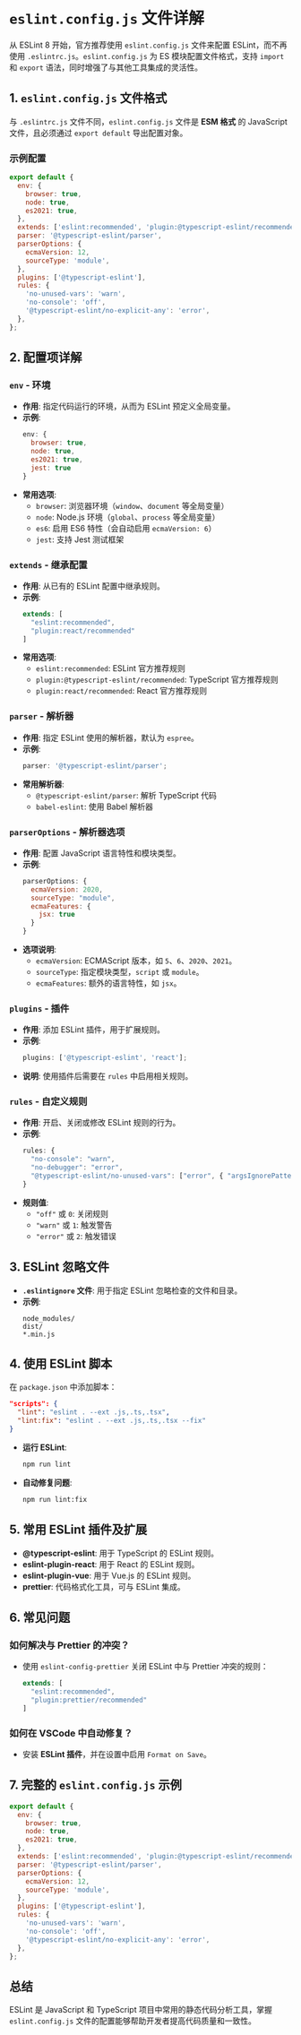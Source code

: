 # `eslint.config.js` 文件详解

从 ESLint 8 开始，官方推荐使用 `eslint.config.js` 文件来配置 ESLint，而不再使用 `.eslintrc.js`。`eslint.config.js` 为 ES 模块配置文件格式，支持 `import` 和 `export` 语法，同时增强了与其他工具集成的灵活性。

## 1. `eslint.config.js` 文件格式

与 `.eslintrc.js` 文件不同，`eslint.config.js` 文件是 **ESM 格式** 的 JavaScript 文件，且必须通过 `export default` 导出配置对象。

### 示例配置

```javascript
export default {
  env: {
    browser: true,
    node: true,
    es2021: true,
  },
  extends: ['eslint:recommended', 'plugin:@typescript-eslint/recommended'],
  parser: '@typescript-eslint/parser',
  parserOptions: {
    ecmaVersion: 12,
    sourceType: 'module',
  },
  plugins: ['@typescript-eslint'],
  rules: {
    'no-unused-vars': 'warn',
    'no-console': 'off',
    '@typescript-eslint/no-explicit-any': 'error',
  },
};
```

## 2. 配置项详解

### `env` - 环境

- **作用**: 指定代码运行的环境，从而为 ESLint 预定义全局变量。
- **示例**:
  ```javascript
  env: {
    browser: true,
    node: true,
    es2021: true,
    jest: true
  }
  ```
- **常用选项**:
  - `browser`: 浏览器环境（`window`、`document` 等全局变量）
  - `node`: Node.js 环境（`global`、`process` 等全局变量）
  - `es6`: 启用 ES6 特性（会自动启用 `ecmaVersion: 6`）
  - `jest`: 支持 Jest 测试框架

### `extends` - 继承配置

- **作用**: 从已有的 ESLint 配置中继承规则。
- **示例**:
  ```javascript
  extends: [
    "eslint:recommended",
    "plugin:react/recommended"
  ]
  ```
- **常用选项**:
  - `eslint:recommended`: ESLint 官方推荐规则
  - `plugin:@typescript-eslint/recommended`: TypeScript 官方推荐规则
  - `plugin:react/recommended`: React 官方推荐规则

### `parser` - 解析器

- **作用**: 指定 ESLint 使用的解析器，默认为 `espree`。
- **示例**:
  ```javascript
  parser: '@typescript-eslint/parser';
  ```
- **常用解析器**:
  - `@typescript-eslint/parser`: 解析 TypeScript 代码
  - `babel-eslint`: 使用 Babel 解析器

### `parserOptions` - 解析器选项

- **作用**: 配置 JavaScript 语言特性和模块类型。
- **示例**:
  ```javascript
  parserOptions: {
    ecmaVersion: 2020,
    sourceType: "module",
    ecmaFeatures: {
      jsx: true
    }
  }
  ```
- **选项说明**:
  - `ecmaVersion`: ECMAScript 版本，如 `5`、`6`、`2020`、`2021`。
  - `sourceType`: 指定模块类型，`script` 或 `module`。
  - `ecmaFeatures`: 额外的语言特性，如 `jsx`。

### `plugins` - 插件

- **作用**: 添加 ESLint 插件，用于扩展规则。
- **示例**:
  ```javascript
  plugins: ['@typescript-eslint', 'react'];
  ```
- **说明**: 使用插件后需要在 `rules` 中启用相关规则。

### `rules` - 自定义规则

- **作用**: 开启、关闭或修改 ESLint 规则的行为。
- **示例**:
  ```javascript
  rules: {
    "no-console": "warn",
    "no-debugger": "error",
    "@typescript-eslint/no-unused-vars": ["error", { "argsIgnorePattern": "^_" }]
  }
  ```
- **规则值**:
  - `"off"` 或 `0`: 关闭规则
  - `"warn"` 或 `1`: 触发警告
  - `"error"` 或 `2`: 触发错误

## 3. ESLint 忽略文件

- **`.eslintignore` 文件**: 用于指定 ESLint 忽略检查的文件和目录。
- **示例**:
  ```
  node_modules/
  dist/
  *.min.js
  ```

## 4. 使用 ESLint 脚本

在 `package.json` 中添加脚本：

```json
"scripts": {
  "lint": "eslint . --ext .js,.ts,.tsx",
  "lint:fix": "eslint . --ext .js,.ts,.tsx --fix"
}
```

- **运行 ESLint**:
  ```bash
  npm run lint
  ```
- **自动修复问题**:
  ```bash
  npm run lint:fix
  ```

## 5. 常用 ESLint 插件及扩展

- **@typescript-eslint**: 用于 TypeScript 的 ESLint 规则。
- **eslint-plugin-react**: 用于 React 的 ESLint 规则。
- **eslint-plugin-vue**: 用于 Vue.js 的 ESLint 规则。
- **prettier**: 代码格式化工具，可与 ESLint 集成。

## 6. 常见问题

### 如何解决与 Prettier 的冲突？

- 使用 `eslint-config-prettier` 关闭 ESLint 中与 Prettier 冲突的规则：
  ```javascript
  extends: [
    "eslint:recommended",
    "plugin:prettier/recommended"
  ]
  ```

### 如何在 VSCode 中自动修复？

- 安装 **ESLint 插件**，并在设置中启用 `Format on Save`。

## 7. 完整的 `eslint.config.js` 示例

```javascript
export default {
  env: {
    browser: true,
    node: true,
    es2021: true,
  },
  extends: ['eslint:recommended', 'plugin:@typescript-eslint/recommended'],
  parser: '@typescript-eslint/parser',
  parserOptions: {
    ecmaVersion: 12,
    sourceType: 'module',
  },
  plugins: ['@typescript-eslint'],
  rules: {
    'no-unused-vars': 'warn',
    'no-console': 'off',
    '@typescript-eslint/no-explicit-any': 'error',
  },
};
```

## 总结

ESLint 是 JavaScript 和 TypeScript 项目中常用的静态代码分析工具，掌握 `eslint.config.js` 文件的配置能够帮助开发者提高代码质量和一致性。
